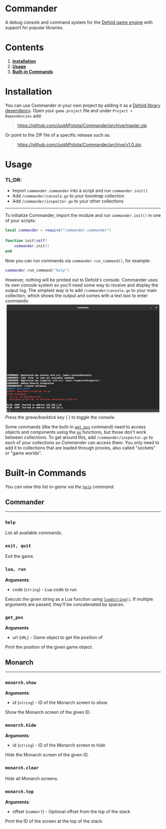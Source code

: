 # Commander
A debug console and command system for the [Defold game engine](https://www.defold.com/) with support for popular libraries.

# Contents
1. [**Installation**](#installation)
2. [**Usage**](#usage)
3. [**Built-in Commands**](#built-in-commands)

# Installation
You can use Commander in your own project by adding it as a [Defold library dependency](https://defold.com/manuals/libraries/). Open your `game.project` file and under `Project > Dependencies` add:

> https://github.com/JustAPotota/Commander/archive/master.zip

Or point to the ZIP file of a specific release such as:
> https://github.com/JustAPotota/Commander/archive/v1.0.zip.

# Usage
### TL;DR:
- Import `commander.commander` into a script and run `commander.init()`
- Add `/commander/console.go` to your boostrap collection
- Add `/commander/inspector.go` to your other collections

---

To initialize Commander, import the module and run `commander.init()` in one of your scripts:
```lua
local commander = require("commander.commander")

function init(self)
    commander.init()
end
```
Now you can run commands via `commander.run_command()`, for example:
```lua
commander.run_command("help")
```
However, nothing will be printed out to Defold's console. Commander uses its own console system so you'll need some way to receive and display the output log. The simplest way is to add `/commander/console.go` to your main collection, which shows the output and comes with a text box to enter commands:
![Screenshot of the built-in console](/assets/console.png)
_Press the grave/backtick key (`) to toggle the console._

Some commands (like the built-in [`get_pos`](#get_pos) command) need to access objects and components using the [`go`](https://defold.com/ref/stable/go/) functions, but those don't work between collections. To get around this, add `/commander/inspector.go` to each of your collections so Commander can access them. You only need to add it to collections that are loaded through proxies, also called "sockets" or "game worlds".

# Built-in Commands
_You can view this list in-game via the [`help`](#help) command._

## **Commander**
---
### **`help`**
List all available commands.

### **`exit`**`, quit`
Exit the game.

### **`lua`**`, run`
**Arguments**:
- code (`string`) - Lua code to run

Executs the given string as a Lua function using [`loadstring()`](https://www.lua.org/manual/5.1/manual.html#pdf-loadstring). If multiple arguments are passed, they'll be concatenated by spaces.

### **`get_pos`**
**Arguments**
- url (`URL`) - Game object to get the position of

Print the position of the given game object.

## **Monarch**
---
### **`monarch.show`**
**Arguments**:
- id (`string`) - ID of the Monarch screen to show

Show the Monarch screen of the given ID.

### **`monarch.hide`**
**Arguments**:
- id (`string`) - ID of the Monarch screen to hide

Hide the Monarch screen of the given ID.

### **`monarch.clear`**
Hide all Monarch screens.

### **`monarch.top`**
**Arguments**:
- offset (`number?`) - Optional offset from the top of the stack

Print the ID of the screen at the top of the stack.